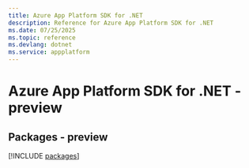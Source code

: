 ```yaml
---
title: Azure App Platform SDK for .NET
description: Reference for Azure App Platform SDK for .NET
ms.date: 07/25/2025
ms.topic: reference
ms.devlang: dotnet
ms.service: appplatform
---
```

# Azure App Platform SDK for .NET - preview
## Packages - preview
[!INCLUDE [packages](app-platform-index.md)]